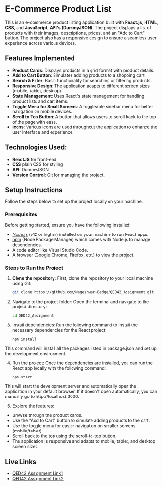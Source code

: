 # E-Commerce Product List

This is an e-commerce product listing application built with **React.js**, **HTML**, **CSS**, and **JavaScript**, **API's (DummyJSON)**. The project displays a list of products with their images, descriptions, prices, and an "Add to Cart" button. The project also has a responsive design to ensure a seamless user experience across various devices.

## Features Implemented

- **Product Cards**: Displays products in a grid format with product details.
- **Add to Cart Button**: Simulates adding products to a shopping cart.
- **Search & Filter**: Basic functionality for searching or filtering products.
- **Responsive Design**: The application adapts to different screen sizes (mobile, tablet, desktop).
- **State Management**: Uses React's state management for handling product lists and cart items.
- **Toggle Menu for Small Screens**: A toggleable sidebar menu for better navigation on mobile devices.
- **Scroll to Top Button**: A button that allows users to scroll back to the top of the page with ease.
- **Icons**: Various icons are used throughout the application to enhance the user interface and experience.

## Technologies Used:
- **ReactJS** for front-end
- **CSS** plain CSS for styling
- **API**: DummyJSON
- **Version Control**: Git for managing the project.
 
## Setup Instructions

Follow the steps below to set up the project locally on your machine.

### Prerequisites

Before getting started, ensure you have the following installed:

- [Node.js](https://nodejs.org/) (v12 or higher) installed on your machine to run React apps.
- [npm](https://www.npmjs.com/) (Node Package Manager) which comes with Node.js to manage dependencies.
- A code editor like [Visual Studio Code](https://code.visualstudio.com/).
- A browser (Google Chrome, Firefox, etc.) to view the project.

### Steps to Run the Project

1. **Clone the repository:**
   First, clone the repository to your local machine using Git:
   
   ```bash
   git clone https://github.com/Nageshwar-Bedge/QED42_Assignment.git
   
2. Navigate to the project folder: Open the terminal and navigate to the project directory:

   ```bash
   cd QED42_Assignment

3. Install dependencies: Run the following command to install the necessary dependencies for the React project:
   
   ```bash
   npm install

This command will install all the packages listed in package.json and set up the development environment.

4. Run the project: Once the dependencies are installed, you can run the React app locally with the following command:

   ```bash
   npm start
This will start the development server and automatically open the application in your default browser. If it doesn't open automatically, you can manually go to http://localhost:3000.

5. Explore the features:

- Browse through the product cards.
- Use the "Add to Cart" button to simulate adding products to the cart.
- Use the toggle menu for easier navigation on smaller screens (mobile/tablet).
- Scroll back to the top using the scroll-to-top button.
- The application is responsive and adapts to mobile, tablet, and desktop screen sizes.

## Live Links

- [QED42 Assignment Link1](https://qed42.vercel.app/)
- [QED42 Assignment Link2](https://qed42-nageshs-projects-30ec2385.vercel.app/)
